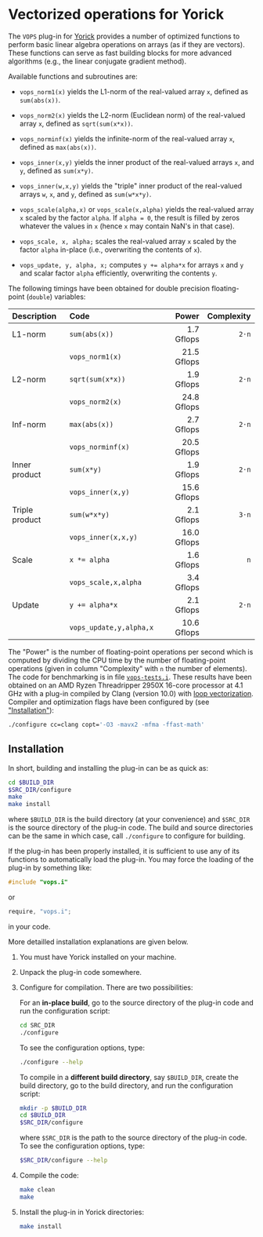 Vectorized operations for Yorick
================================

The `VOPS` plug-in for [Yorick](http://yorick.github.com/) provides a number of
optimized functions to perform basic linear algebra operations on arrays (as if
they are vectors).  These functions can serve as fast building blocks for more
advanced algorithms (e.g., the linear conjugate gradient method).

Available functions and subroutines are:

- `vops_norm1(x)` yields the L1-norm of the real-valued array `x`, defined as
  `sum(abs(x))`.

- `vops_norm2(x)` yields the L2-norm (Euclidean norm) of the real-valued array
  `x`, defined as `sqrt(sum(x*x))`.

- `vops_norminf(x)` yields the infinite-norm of the real-valued array
  `x`, defined as `max(abs(x))`.

- `vops_inner(x,y)` yields the inner product of the real-valued arrays `x`, and `y`,
  defined as `sum(x*y)`.

- `vops_inner(w,x,y)` yields the "triple" inner product of the real-valued
  arrays `w`, `x`, and `y`, defined as `sum(w*x*y)`.

- `vops_scale(alpha,x)` or `vops_scale(x,alpha)` yields the real-valued array
  `x` scaled by the factor `alpha`.  If `alpha = 0`, the result is filled by
  zeros whatever the values in `x` (hence `x` may contain NaN's in that case).

- `vops_scale, x, alpha;` scales the real-valued array `x` scaled by the factor
  `alpha` in-place (i.e., overwriting the contents of `x`).

- `vops_update, y, alpha, x;` computes `y += alpha*x` for arrays `x` and `y`
  and scalar factor `alpha` efficiently, overwriting the contents `y`.

The following timings have been obtained for double precision floating-point
(`double`) variables:

| Description    | Code                    |       Power | Complexity |
|:---------------|:------------------------|------------:|-----------:|
| L1-norm        | `sum(abs(x))`           |  1.7 Gflops |      `2⋅n` |
|                | `vops_norm1(x)`         | 21.5 Gflops |            |
| L2-norm        | `sqrt(sum(x*x))`        |  1.9 Gflops |      `2⋅n` |
|                | `vops_norm2(x)`         | 24.8 Gflops |            |
| Inf-norm       | `max(abs(x))`           |  2.7 Gflops |      `2⋅n` |
|                | `vops_norminf(x)`       | 20.5 Gflops |            |
| Inner product  | `sum(x*y)`              |  1.9 Gflops |      `2⋅n` |
|                | `vops_inner(x,y)`       | 15.6 Gflops |            |
| Triple product | `sum(w*x*y)`            |  2.1 Gflops |      `3⋅n` |
|                | `vops_inner(x,x,y)`     | 16.0 Gflops |            |
| Scale          | `x *= alpha`            |  1.6 Gflops |        `n` |
|                | `vops_scale,x,alpha`    |  3.4 Gflops |            |
| Update         | `y += alpha*x`          |  2.1 Gflops |      `2⋅n` |
|                | `vops_update,y,alpha,x` | 10.6 Gflops |            |

The "Power" is the number of floating-point operations per second which is
computed by dividing the CPU time by the number of floating-point operations
(given in column "Complexity" with `n` the number of elements).  The code for
benchmarking is in file [`vops-tests.i`](./vops-tests.i).  These results have
been obtained on an AMD Ryzen Threadripper 2950X 16-core processor at 4.1 GHz
with a plug-in compiled by Clang (version 10.0) with [loop
vectorization](https://en.wikipedia.org/wiki/Automatic_vectorization).
Compiler and optimization flags have been configured by (see
["Installation"](#installation)):

```sh
./configure cc=clang copt='-O3 -mavx2 -mfma -ffast-math'
```


Installation
------------

In short, building and installing the plug-in can be as quick as:
```sh
cd $BUILD_DIR
$SRC_DIR/configure
make
make install
```
where `$BUILD_DIR` is the build directory (at your convenience) and `$SRC_DIR`
is the source directory of the plug-in code.  The build and source directories
can be the same in which case, call `./configure` to configure for building.

If the plug-in has been properly installed, it is sufficient to use any of its
functions to automatically load the plug-in.  You may force the loading of the
plug-in by something like:
```cpp
#include "vops.i"
```
or
```cpp
require, "vops.i";
```
in your code.

More detailled installation explanations are given below.

1. You must have Yorick installed on your machine.

2. Unpack the plug-in code somewhere.

3. Configure for compilation.  There are two possibilities:

   For an **in-place build**, go to the source directory of the plug-in code
   and run the configuration script:
   ```sh
   cd SRC_DIR
   ./configure
   ```
   To see the configuration options, type:
   ```sh
   ./configure --help
   ```

   To compile in a **different build directory**, say `$BUILD_DIR`, create the
   build directory, go to the build directory, and run the configuration
   script:
   ```sh
   mkdir -p $BUILD_DIR
   cd $BUILD_DIR
   $SRC_DIR/configure
   ```
   where `$SRC_DIR` is the path to the source directory of the plug-in code.
   To see the configuration options, type:
   ```sh
   $SRC_DIR/configure --help
   ```

4. Compile the code:
   ```sh
   make clean
   make
   ```

5. Install the plug-in in Yorick directories:
   ```sh
   make install
   ```
